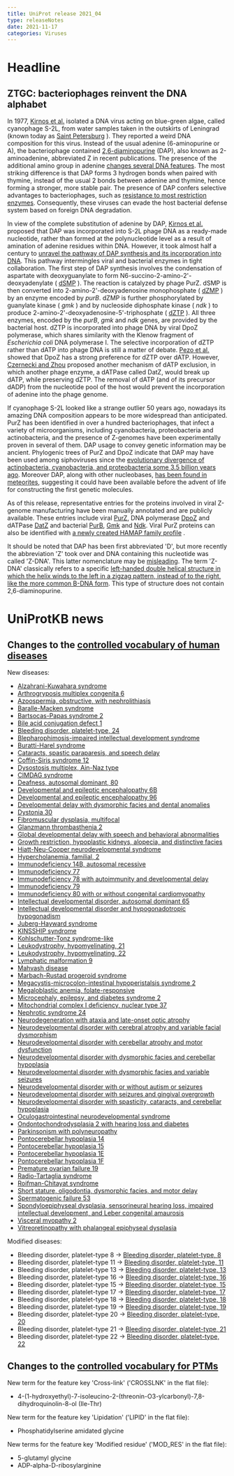 ```yaml
---
title: UniProt release 2021_04
type: releaseNotes
date: 2021-11-17
categories: Viruses
---
```


# Headline

## ZTGC: bacteriophages reinvent the DNA alphabet

In 1977, [Kirnos et al.](https://pubmed.ncbi.nlm.nih.gov/413053) isolated a DNA virus acting on blue-green algae, called cyanophage S-2L, from water samples taken in the outskirts of Leningrad (known today as [Saint Petersburg](https://en.wikipedia.org/wiki/Saint_Petersburg) ). They reported a weird DNA composition for this virus. Instead of the usual adenine (6-aminopurine or A), the bacteriophage contained [2,6-diaminopurine](https://www.ebi.ac.uk/chebi/searchId.do?chebiId=CHEBI:40235) (DAP), also known as 2-aminoadenine, abbreviated Z in recent publications. The presence of the additional amino group in adenine [changes several DNA features](https://pubmed.ncbi.nlm.nih.gov/30795872/). The most striking difference is that DAP forms 3 hydrogen bonds when paired with thymine, instead of the usual 2 bonds between adenine and thymine, hence forming a stronger, more stable pair. The presence of DAP confers selective advantages to bacteriophages, such as [resistance to most restriction enzymes](https://pubmed.ncbi.nlm.nih.gov/2820801,2829119,33926954/). Consequently, these viruses can evade the host bacterial defense system based on foreign DNA degradation.

In view of the complete substitution of adenine by DAP, [Kirnos et al.](https://pubmed.ncbi.nlm.nih.gov/413053) proposed that DAP was incorporated into S-2L phage DNA as a ready-made nucleotide, rather than formed at the polynucleotide level as a result of amination of adenine residues within DNA. However, it took almost half a century to [unravel the pathway of DAP synthesis and its incorporation into DNA](https://www.ncbi.nlm.nih.gov/pubmed/33926954,33926955,33926956,33893297). This pathway intermingles viral and bacterial enzymes in tight collaboration. The first step of DAP synthesis involves the condensation of aspartate with deoxyguanylate to form N6-succino-2-amino-2'-deoxyadenylate ( [dSMP](https://www.ebi.ac.uk/chebi/searchId.do?chebiId=CHEBI:172924) ). The reaction is catalyzed by phage PurZ. dSMP is then converted into 2-amino-2'-deoxyadenosine monophosphate ( [dZMP](https://www.ebi.ac.uk/chebi/searchId.do?chebiId=CHEBI:172927) ) by an enzyme encoded by *purB*. dZMP is further phosphorylated by guanylate kinase ( *gmk* ) and by nucleoside diphosphate kinase ( *ndk* ) to produce 2-amino-2'-deoxyadenosine-5'-triphosphate ( [dZTP](https://www.ebi.ac.uk/chebi/searchId.do?chebiId=CHEBI:172931) ). All three enzymes, encoded by the *purB*, *gmk* and *ndk* genes, are provided by the bacterial host. dZTP is incorporated into phage DNA by viral DpoZ polymerase, which shares similarity with the Klenow fragment of *Escherichia coli* DNA polymerase I. The selective incorporation of dZTP rather than dATP into phage DNA is still a matter of debate. [Pezo et al.](https://pubmed.ncbi.nlm.nih.gov/33926956/) showed that DpoZ has a strong preference for dZTP over dATP. However, [Czernecki and Zhou](https://pubmed.ncbi.nlm.nih.gov/33893297,33926954) proposed another mechanism of dATP exclusion, in which another phage enzyme, a dATPase called DatZ, would break up dATP, while preserving dZTP. The removal of dATP (and of its precursor dADP) from the nucleotide pool of the host would prevent the incorporation of adenine into the phage genome.

If cyanophage S-2L looked like a strange outlier 50 years ago, nowadays its amazing DNA composition appears to be more widespread than anticipated. PurZ has been identified in over a hundred bacteriophages, that infect a variety of microorganisms, including cyanobacteria, proteobacteria and actinobacteria, and the presence of Z-genomes have been experimentally proven in several of them. DAP usage to convey genetic information may be ancient. Phylogenic trees of PurZ and DpoZ indicate that DAP may have been used among siphoviruses since the [evolutionary divergence of actinobacteria, cyanobacteria, and proteobacteria some 3.5 billion years ago](https://pubmed.ncbi.nlm.nih.gov/33926956/). Moreover DAP, along with other nucleobases, [has been found in meteorites](https://pubmed.ncbi.nlm.nih.gov/21836052/), suggesting it could have been available before the advent of life for constructing the first genetic molecules.

As of this release, representative entries for the proteins involved in viral Z-genome manufacturing have been manually annotated and are publicly available. These entries include viral [PurZ](http://www.uniprot.org/uniprot/?query=accession:G3FFN6+or+accession:A0A7U3TBV6+or+accession:A0A2L0V130+or+accession:A0A2H5BHJ6), DNA polymerase [DpoZ](http://www.uniprot.org/uniprot/?query=accession:A0A2H5BHJ5+or+accession:A0A2L0V166+or+accession:G3FFN8) and dATPase [DatZ](http://www.uniprot.org/uniprot/?query=accession:A0A7U3TCA2+or+accession:A0A2H5BHG9+or+accession:A0A2L0V156+or+accession:G3FFN4) and bacterial [PurB](http://www.uniprot.org/uniprot/?query=accession:A0A0H3AL67+or+accession:P0AB89), [Gmk](http://www.uniprot.org/uniprot/?query=accession:Q3AWM1+or+accession:Q7U570+or+accession:Q9KNM4+or+accession:Q5N570+or+accession:Q0I868+or+accession:Q3ALX6+or+accession:Q2JQ59+or+accession:Q8KPQ7+or+accession:Q57I92+or+accession:Q2JQB9) and [Ndk](http://www.uniprot.org/uniprot/?query=accession:Q57LI3+or+accession:A5F3F7+or+accession:Q3AGP0+or+accession:B2I3E1+or+accession:B0V4U1+or+accession:B1XIE7+or+accession:Q5N1M1+or+accession:B7H073+or+accession:Q9KTX4+or+accession:C0PYM7+or+accession:Q7U3S1+or+accession:B0VKS3+or+accession:Q3AVV5+or+accession:Q2JVI1+or+accession:B7I5G3+or+accession:C3LT09+or+accession:P50590+or+accession:Q0I6J3+or+accession:A5GPE9+or+accession:A3M207+or+accession:Q2JPL4). Viral PurZ proteins can also be identified with [a newly created HAMAP family profile](https://hamap.expasy.org/signature/MF_04166) .

It should be noted that DAP has been first abbreviated 'D', but more recently the abbreviation 'Z' took over and DNA containing this nucleotide was called 'Z-DNA'. This latter nomenclature may be [misleading](https://pubmed.ncbi.nlm.nih.gov/34131341/). The term 'Z-DNA' classically refers to a specific [left-handed double helical structure in which the helix winds to the left in a zigzag pattern, instead of to the right, like the more common B-DNA form](https://en.wikipedia.org/wiki/Z-DNA). This type of structure does not contain 2,6-diaminopurine.

# UniProtKB news

## Changes to the [controlled vocabulary of human diseases](https://ftp.uniprot.org/pub/databases/uniprot/current_release/knowledgebase/complete/docs/humdisease)

New diseases:

-   [Alzahrani-Kuwahara syndrome](http://www.uniprot.org/diseases/DI-06078)
-   [Arthrogryposis multiplex congenita 6](http://www.uniprot.org/diseases/DI-06114)
-   [Azoospermia, obstructive, with nephrolithiasis](http://www.uniprot.org/diseases/DI-06054)
-   [Baralle-Macken syndrome](http://www.uniprot.org/diseases/DI-06071)
-   [Bartsocas-Papas syndrome 2](http://www.uniprot.org/diseases/DI-06116)
-   [Bile acid conjugation defect 1](http://www.uniprot.org/diseases/DI-06059)
-   [Bleeding disorder, platelet-type, 24](http://www.uniprot.org/diseases/DI-06077)
-   [Blepharophimosis-impaired intellectual development syndrome](http://www.uniprot.org/diseases/DI-06094)
-   [Buratti-Harel syndrome](http://www.uniprot.org/diseases/DI-06101)
-   [Cataracts, spastic paraparesis, and speech delay](http://www.uniprot.org/diseases/DI-06115)
-   [Coffin-Siris syndrome 12](http://www.uniprot.org/diseases/DI-06109)
-   [Dysostosis multiplex, Ain-Naz type](http://www.uniprot.org/diseases/DI-06118)
-   [CIMDAG syndrome](http://www.uniprot.org/diseases/DI-06081)
-   [Deafness, autosomal dominant, 80](http://www.uniprot.org/diseases/DI-06082)
-   [Developmental and epileptic encephalopathy 6B](http://www.uniprot.org/diseases/DI-06102)
-   [Developmental and epileptic encephalopathy 96](http://www.uniprot.org/diseases/DI-06117)
-   [Developmental delay with dysmorphic facies and dental anomalies](http://www.uniprot.org/diseases/DI-06057)
-   [Dystonia 30](http://www.uniprot.org/diseases/DI-06091)
-   [Fibromuscular dysplasia, multifocal](http://www.uniprot.org/diseases/DI-06112)
-   [Glanzmann thrombasthenia 2](http://www.uniprot.org/diseases/DI-06076)
-   [Global developmental delay with speech and behavioral abnormalities](http://www.uniprot.org/diseases/DI-06063)
-   [Growth restriction, hypoplastic kidneys, alopecia, and distinctive facies](http://www.uniprot.org/diseases/DI-06106)
-   [Hiatt-Neu-Cooper neurodevelopmental syndrome](http://www.uniprot.org/diseases/DI-06098)
-   [Hypercholanemia, familial, 2](http://www.uniprot.org/diseases/DI-06067)
-   [Immunodeficiency 14B, autosomal recessive](http://www.uniprot.org/diseases/DI-06085)
-   [Immunodeficiency 77](http://www.uniprot.org/diseases/DI-06056)
-   [Immunodeficiency 78 with autoimmunity and developmental delay](http://www.uniprot.org/diseases/DI-06055)
-   [Immunodeficiency 79](http://www.uniprot.org/diseases/DI-06061)
-   [Immunodeficiency 80 with or without congenital cardiomyopathy](http://www.uniprot.org/diseases/DI-06100)
-   [Intellectual developmental disorder, autosomal dominant 65](http://www.uniprot.org/diseases/DI-06105)
-   [Intellectual developmental disorder and hypogonadotropic hypogonadism](http://www.uniprot.org/diseases/DI-06110)
-   [Juberg-Hayward syndrome](http://www.uniprot.org/diseases/DI-06066)
-   [KINSSHIP syndrome](http://www.uniprot.org/diseases/DI-06095)
-   [Kohlschutter-Tonz syndrome-like](http://www.uniprot.org/diseases/DI-06058)
-   [Leukodystrophy, hypomyelinating, 21](http://www.uniprot.org/diseases/DI-06097)
-   [Leukodystrophy, hypomyelinating, 22](http://www.uniprot.org/diseases/DI-06111)
-   [Lymphatic malformation 9](http://www.uniprot.org/diseases/DI-06104)
-   [Mahvash disease](http://www.uniprot.org/diseases/DI-06086)
-   [Marbach-Rustad progeroid syndrome](http://www.uniprot.org/diseases/DI-06107)
-   [Megacystis-microcolon-intestinal hypoperistalsis syndrome 2](http://www.uniprot.org/diseases/DI-06120)
-   [Megaloblastic anemia, folate-responsive](http://www.uniprot.org/diseases/DI-06089)
-   [Microcephaly, epilepsy, and diabetes syndrome 2](http://www.uniprot.org/diseases/DI-06083)
-   [Mitochondrial complex I deficiency, nuclear type 37](http://www.uniprot.org/diseases/DI-06080)
-   [Nephrotic syndrome 24](http://www.uniprot.org/diseases/DI-06075)
-   [Neurodegeneration with ataxia and late-onset optic atrophy](http://www.uniprot.org/diseases/DI-06073)
-   [Neurodevelopmental disorder with cerebral atrophy and variable facial dysmorphism](http://www.uniprot.org/diseases/DI-06068)
-   [Neurodevelopmental disorder with cerebellar atrophy and motor dysfunction](http://www.uniprot.org/diseases/DI-06113)
-   [Neurodevelopmental disorder with dysmorphic facies and cerebellar hypoplasia](http://www.uniprot.org/diseases/DI-06096)
-   [Neurodevelopmental disorder with dysmorphic facies and variable seizures](http://www.uniprot.org/diseases/DI-06069)
-   [Neurodevelopmental disorder with or without autism or seizures](http://www.uniprot.org/diseases/DI-06062)
-   [Neurodevelopmental disorder with seizures and gingival overgrowth](http://www.uniprot.org/diseases/DI-06108)
-   [Neurodevelopmental disorder with spasticity, cataracts, and cerebellar hypoplasia](http://www.uniprot.org/diseases/DI-06070)
-   [Oculogastrointestinal neurodevelopmental syndrome](http://www.uniprot.org/diseases/DI-06103)
-   [Ondontochondrodysplasia 2 with hearing loss and diabetes](http://www.uniprot.org/diseases/DI-06079)
-   [Parkinsonism with polyneuropathy](http://www.uniprot.org/diseases/DI-06084)
-   [Pontocerebellar hypoplasia 14](http://www.uniprot.org/diseases/DI-06087)
-   [Pontocerebellar hypoplasia 15](http://www.uniprot.org/diseases/DI-06088)
-   [Pontocerebellar hypoplasia 1E](http://www.uniprot.org/diseases/DI-06092)
-   [Pontocerebellar hypoplasia 1F](http://www.uniprot.org/diseases/DI-06093)
-   [Premature ovarian failure 19](http://www.uniprot.org/diseases/DI-06064)
-   [Radio-Tartaglia syndrome](http://www.uniprot.org/diseases/DI-06099)
-   [Roifman-Chitayat syndrome](http://www.uniprot.org/diseases/DI-06090)
-   [Short stature, oligodontia, dysmorphic facies, and motor delay](http://www.uniprot.org/diseases/DI-06060)
-   [Spermatogenic failure 53](http://www.uniprot.org/diseases/DI-06072)
-   [Spondyloepiphyseal dysplasia, sensorineural hearing loss, impaired intellectual development, and Leber congenital amaurosis](http://www.uniprot.org/diseases/DI-06074)
-   [Visceral myopathy 2](http://www.uniprot.org/diseases/DI-06119)
-   [Vitreoretinopathy with phalangeal epiphyseal dysplasia](http://www.uniprot.org/diseases/DI-06065)

Modified diseases:

-   Bleeding disorder, platelet-type 8 -&gt; [Bleeding disorder, platelet-type, 8](http://www.uniprot.org/diseases/DI-02867)
-   Bleeding disorder, platelet-type 11 -&gt; [Bleeding disorder, platelet-type, 11](http://www.uniprot.org/diseases/DI-03257)
-   Bleeding disorder, platelet-type 13 -&gt; [Bleeding disorder, platelet-type, 13](http://www.uniprot.org/diseases/DI-03258)
-   Bleeding disorder, platelet-type 16 -&gt; [Bleeding disorder, platelet-type, 16](http://www.uniprot.org/diseases/DI-03752)
-   Bleeding disorder, platelet-type 15 -&gt; [Bleeding disorder, platelet-type, 15](http://www.uniprot.org/diseases/DI-03753)
-   Bleeding disorder, platelet-type 17 -&gt; [Bleeding disorder, platelet-type, 17](http://www.uniprot.org/diseases/DI-04008)
-   Bleeding disorder, platelet-type 18 -&gt; [Bleeding disorder, platelet-type, 18](http://www.uniprot.org/diseases/DI-04150)
-   Bleeding disorder, platelet-type 19 -&gt; [Bleeding disorder, platelet-type, 19](http://www.uniprot.org/diseases/DI-04294)
-   Bleeding disorder, platelet-type 20 -&gt; [Bleeding disorder, platelet-type, 20](http://www.uniprot.org/diseases/DI-04706)
-   Bleeding disorder, platelet-type 21 -&gt; [Bleeding disorder, platelet-type, 21](http://www.uniprot.org/diseases/DI-04984)
-   Bleeding disorder, platelet-type 22 -&gt; [Bleeding disorder, platelet-type, 22](http://www.uniprot.org/diseases/DI-05589)

## Changes to the [controlled vocabulary for PTMs](https://ftp.uniprot.org/pub/databases/uniprot/current_release/knowledgebase/complete/docs/ptmlist)

New term for the feature key 'Cross-link' ('CROSSLNK' in the flat file):

-   4-(1-hydroxyethyl)-7-isoleucino-2-(threonin-O3-ylcarbonyl)-7,8-dihydroquinolin-8-ol (Ile-Thr)

New term for the feature key 'Lipidation' ('LIPID' in the flat file):

-   Phosphatidylserine amidated glycine

New terms for the feature key 'Modified residue' ('MOD\_RES' in the flat file):

-   5-glutamyl glycine
-   ADP-alpha-D-ribosylarginine
